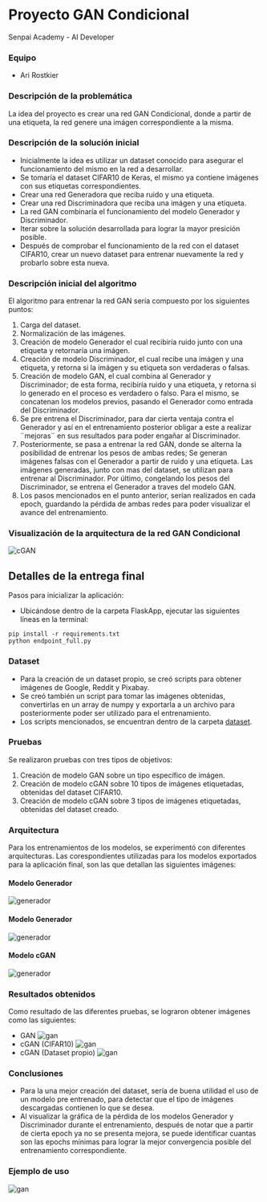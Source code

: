 # Proyecto GAN Condicional
Senpai Academy - AI Developer 

### Equipo
- Ari Rostkier

### Descripción de la problemática
La idea del proyecto es crear una red GAN Condicional, 
donde a partir de una etiqueta, la red genere una imágen correspondiente a la misma.

### Descripción de la solución inicial

<ul>
    <li>Inicialmente la idea es utilizar un dataset conocido para asegurar el funcionamiento del mismo en la red a desarrollar.</li> 
    <li>Se tomaría el dataset CIFAR10 de Keras, el mismo ya contiene imágenes con sus etiquetas correspondientes.</li>
    <li>Crear una red Generadora que reciba ruido y una etiqueta.</li>
    <li>Crear una red Discriminadora que reciba una imágen y una etiqueta.</li>
    <li>La red GAN combinaría el funcionamiento del modelo Generador y Discriminador.</li>
    <li>Iterar sobre la solución desarrollada para lograr la mayor presición posible.</li>
    <li>Después de comprobar el funcionamiento de la red con el dataset CIFAR10, crear un nuevo dataset para entrenar nuevamente la red y probarlo sobre esta nueva.</li>
</ul>

### Descripción inicial del algoritmo

El algoritmo para entrenar la red GAN sería compuesto por los siguientes puntos:

<ol>
    <li>Carga del dataset.</li>
    <li>Normalización de las imágenes.</li>
    <li>Creación de modelo Generador el cual recibiría ruido junto con una etiqueta y retornaría una imágen.</li>
    <li>Creación de modelo Discriminador, el cual recibe una imágen y una etiqueta, y retorna si la imágen y su etiqueta son verdaderas o falsas.</li>
    <li>Creación de modelo GAN, el cual combina al Generador y Discriminador; de esta forma, recibiría ruido y una etiqueta, y retorna si lo generado en el proceso es verdadero o falso.
        Para el mismo, se concatenan los modelos previos, pasando el Generador como entrada del Discriminador.</li>
    <li>Se pre entrena el Discriminador, para dar cierta ventaja contra el Generador y así en el entrenamiento posterior obligar a este a realizar ¨mejoras¨ en sus resultados para poder engañar al Discriminador.</li>
    <li>Posteriormente, se pasa a entrenar la red GAN, donde se alterna la posibilidad de entrenar los pesos de ambas redes; Se generan imágenes falsas con el Generador a partir de ruido y una etiqueta. Las imágenes generadas, junto con mas del dataset, se utilizan para entrenar al Discriminador.
        Por último, congelando los pesos del Discriminador, se entrena el Generador a traves del modelo GAN.</li>
    <li>Los pasos mencionados en el punto anterior, serían realizados en cada epoch, guardando la pérdida de ambas redes para poder visualizar el avance del entrenamiento.</li>    
</ol>

### Visualización de la arquitectura de la red GAN Condicional

![cGAN](/images/cGAN.png)

## Detalles de la entrega final

Pasos para inicializar la aplicación:
- Ubicándose dentro de la carpeta FlaskApp, ejecutar las siguientes líneas en la terminal:
```
pip install -r requirements.txt
python endpoint_full.py
```


### Dataset
- Para la creación de un dataset propio, se creó scripts para obtener imágenes de Google, Reddit y Pixabay.
- Se creó también un script para tomar las imágenes obtenidas, convertirlas en un array de numpy y exportarla a un archivo para posteriormente poder ser utilizado para el entrenamiento.
- Los scripts mencionados, se encuentran dentro de la carpeta [dataset](/dataset).

### Pruebas
Se realizaron pruebas con tres tipos de objetivos:
<ol>
    <li>Creación de modelo GAN sobre un tipo específico de imágen.</li>
    <li>Creación de modelo cGAN sobre 10 tipos de imágenes etiquetadas, obtenidas del dataset CIFAR10.</li>
    <li>Creación de modelo cGAN sobre 3 tipos de imágenes etiquetadas, obtenidas del dataset creado.</li>
</ol>

### Arquitectura
Para los entrenamientos de los modelos, se experimentó con diferentes arquitecturas. Las corespondientes utilizadas para los modelos exportados para la aplicación final, son las que detallan las siguientes imágenes:

#### Modelo Generador
![generador](/images/generator_plot.png)

#### Modelo Generador
![generador](/images/discriminator_plot.png) 

#### Modelo cGAN
![generador](/images/gan_plot.png)  

### Resultados obtenidos
Como resultado de las diferentes pruebas, se lograron obtener imágenes como las siguientes:
- GAN
![gan](/images/result_horses.png)
- cGAN (CIFAR10)
![gan](/images/result_gan.png)
- cGAN (Dataset propio)
![gan](/images/result_gan.png)

### Conclusiones
- Para la una mejor creación del dataset, sería de buena utilidad el uso de un modelo pre entrenado, para detectar que el tipo de imágenes descargadas contienen lo que se desea.
- Al visualizar la gráfica de la pérdida de los modelos Generador y Discriminador durante el entrenamiento, después de notar que a partir de cierta epoch ya no se presenta mejora, se puede identificar cuantas son las epochs mínimas para lograr la mejor convergencia posible del entrenamiento correspondiente.

### Ejemplo de uso
![gan](/images/result_gan.png)